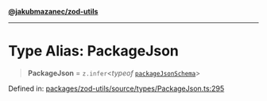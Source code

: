 [**@jakubmazanec/zod-utils**](../README.md)

---

# Type Alias: PackageJson

> **PackageJson** = `z.infer`\<_typeof_ [`packageJsonSchema`](../variables/packageJsonSchema.md)\>

Defined in:
[packages/zod-utils/source/types/PackageJson.ts:295](https://github.com/jakubmazanec/tools/blob/a9ba87d349a220bbed24d161794f90a6ba6009e5/packages/zod-utils/source/types/PackageJson.ts#L295)
